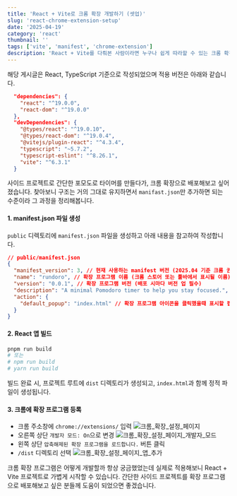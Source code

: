 ```yaml
---
title: 'React + Vite로 크롬 확장 개발하기 (셋업)'
slug: 'react-chrome-extension-setup'
date: '2025-04-19'
category: 'react'
thumbnail: ''
tags: ['vite', 'manifest', 'chrome-extension']
description: 'React + Vite를 다뤄본 사람이라면 누구나 쉽게 따라할 수 있는 크롬 확장 개발 세팅 가이드입니다.'
---
```


해당 게시글은 React, TypeScript 기준으로 작성되었으며 적용 버전은 아래와 같습니다.

```json
  "dependencies": {
    "react": "^19.0.0",
    "react-dom": "^19.0.0"
  },
  "devDependencies": {
    "@types/react": "^19.0.10",
    "@types/react-dom": "^19.0.4",
    "@vitejs/plugin-react": "^4.3.4",
    "typescript": "~5.7.2",
    "typescript-eslint": "^8.26.1",
    "vite": "^6.3.1"
  }
```

사이드 프로젝트로 간단한 포모도로 타이머를 만들다가, 크롬 확장으로 배포해보고 싶어졌습니다. 찾아보니 구조는 거의 그대로 유지하면서 `manifast.json`만 추가하면 되는 수준이라 그 과정을 정리해봅니다.

#### 1. manifest.json 파일 생성

`public` 디렉토리에 `manifest.json` 파일을 생성하고 아래 내용을 참고하여 작성합니다.

```json
// public/manifest.json
{
  "manifest_version": 3, // 현재 사용하는 manifest 버전 (2025.04 기준 크롬 권장 버전)
  "name": "rundoro", // 확장 프로그램 이름 (크롬 스토어 또는 툴바에서 표시될 이름)
  "version": "0.0.1", // 확장 프로그램 버전 (배포 시마다 버전 업 필수)
  "description": "A minimal Pomodoro timer to help you stay focused.", // 확장 프로그램의 간단한 소개 문구 (배포 시 필수)
  "action": {
    "default_popup": "index.html" // 확장 프로그램 아이콘을 클릭했을때 표시할 팝업 UI 파일을 지정 (보통 React 앱의 진입점으로 연결)
  }
}
```

#### 2. React 앱 빌드

```bash
pnpm run build
# 또는
# npm run build
# yarn run build
```

빌드 완료 시, 프로젝트 루트에 `dist` 디렉토리가 생성되고, `index.html`과 함께 정적 파일이 생성됩니다.

#### 3. 크롬에 확장 프로그램 등록

- 크롬 주소창에 `chrome://extensions/` 입력
  ![크롬_확장_설정_페이지](/images/blog/react-chrome-extension-setup/01.png)
- 오른쪽 상단 `개발자 모드: On`으로 변경
  ![크롬_확장_설정_페이지_개발자_모드](/images/blog/react-chrome-extension-setup/02.png)
- 왼쪽 상단 `압축해제된 확장 프로그램을 로드합니다.` 버튼 클릭
- `/dist` 디렉토리 선택
  ![크롬_확장_설정_페이지_앱_추가](/images/blog/react-chrome-extension-setup/03.png)

크롬 확장 프로그램은 어떻게 개발할까 항상 궁금했었는데 실제로 적용해보니 React + Vite 프로젝트로 가볍게 시작할 수 있습니다.
간단한 사이드 프로젝트를 확장 프로그램으로 배포해보고 싶은 분들께 도움이 되었으면 좋겠습니다.
